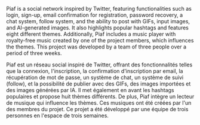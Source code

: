 Piaf is a social network inspired by Twitter, featuring functionalities such as login, sign-up, email confirmation for registration, password recovery, a chat system, follow system, and the ability to post with GIFs, input images, and AI-generated images. It also highlights popular hashtags and features eight different themes. Additionally, Piaf includes a music player with royalty-free music created by one of the project members, which influences the themes. This project was developed by a team of three people over a period of three weeks.

Piaf est un réseau social inspiré de Twitter, offrant des fonctionnalités telles que la connexion, l'inscription, la confirmation d'inscription par email, la récupération de mot de passe, un système de chat, un système de suivi (follow), et la possibilité de publier avec des GIFs, des images importées et des images générées par IA. Il met également en avant les hashtags populaires et propose huit thèmes différents. De plus, Piaf intègre un lecteur de musique qui influence les thèmes. Ces musiques ont été créées par l'un des membres du projet. Ce projet a été développé par une équipe de trois personnes en l'espace de trois semaines.
